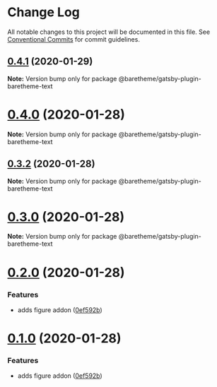# Change Log

All notable changes to this project will be documented in this file.
See [Conventional Commits](https://conventionalcommits.org) for commit guidelines.

## [0.4.1](https://gitlab.com/baretheme/theme/compare/v0.4.0...v0.4.1) (2020-01-29)

**Note:** Version bump only for package @baretheme/gatsby-plugin-baretheme-text





# [0.4.0](https://gitlab.com/baretheme/theme/compare/v0.3.2...v0.4.0) (2020-01-28)

**Note:** Version bump only for package @baretheme/gatsby-plugin-baretheme-text





## [0.3.2](https://gitlab.com/baretheme/theme/compare/v0.3.1...v0.3.2) (2020-01-28)

**Note:** Version bump only for package @baretheme/gatsby-plugin-baretheme-text





# [0.3.0](https://gitlab.com/baretheme/theme/compare/v0.2.0...v0.3.0) (2020-01-28)

**Note:** Version bump only for package @baretheme/gatsby-plugin-baretheme-text





# [0.2.0](https://gitlab.com/baretheme/theme/compare/v0.0.32...v0.2.0) (2020-01-28)


### Features

* adds figure addon ([0ef592b](https://gitlab.com/baretheme/theme/commit/0ef592bf003b0f2454898e26e051738116dcf6ea))





# [0.1.0](https://gitlab.com/baretheme/theme/compare/v0.0.32...v0.1.0) (2020-01-28)


### Features

* adds figure addon ([0ef592b](https://gitlab.com/baretheme/theme/commit/0ef592bf003b0f2454898e26e051738116dcf6ea))
